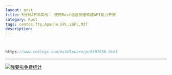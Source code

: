 ```yaml
---
layout: post
title: 5分钟APIG实战： 使用Rust语言快速构建API能力开放
category: Rust
tags: centos,ftp,Apache,GPL,LGPL,MIT
description: 
---
```



```javascript


https://www.cnblogs.com/middleware/p/9607058.html


```

---


<script language="javascript" type="text/javascript" src="//js.users.51.la/19176892.js"></script>
<noscript><a href="//www.51.la/?19176892" target="_blank"><img alt="&#x6211;&#x8981;&#x5566;&#x514D;&#x8D39;&#x7EDF;&#x8BA1;" src="//img.users.51.la/19176892.asp" style="border:none" /></a></noscript>

